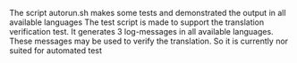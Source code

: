 The script autorun.sh makes some tests and demonstrated the output in all available languages
The test script is made to support the translation verification test. It generates 3 log-messages in all available languages.
These messages may be used to verify the translation.
So it is currently nor suited for automated test

